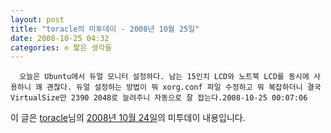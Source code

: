 ```yaml
---
layout: post
title: "toracle의 미투데이 - 2008년 10월 25일"
date: 2008-10-25 04:32
categories: ⊙ 짧은 생각들
---
```



    
      오늘은 Ubuntu에서 듀얼 모니터 설정하다. 남는 15인치 LCD와 노트북 LCD를 동시에 사용하니 꽤 괜찮다. 듀얼 설정하는 방법이 뭐 xorg.conf 파일 수정하고 뭐 복잡하더니 결국 VirtualSize만 2390 2048로 늘려주니 자동으로 잘 잡는다.2008-10-25 00:07:06

    
    

이 글은 [toracle](http://me2day.net/toracle)님의 [2008년 10월 24일](http://me2day.net/toracle/2008/10/24#15:07:06)의 미투데이 내용입니다.


   
       
